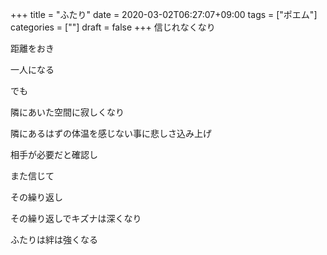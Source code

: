 +++
title = "ふたり"
date = 2020-03-02T06:27:07+09:00
tags = ["ポエム"]
categories = [""]
draft = false
+++
信じれなくなり

距離をおき

一人になる

でも

隣にあいた空間に寂しくなり

隣にあるはずの体温を感じない事に悲しさ込み上げ

相手が必要だと確認し

また信じて

その繰り返し

その繰り返しでキズナは深くなり

ふたりは絆は強くなる
